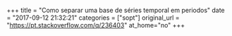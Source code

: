 +++
title = "Como separar uma base de séries temporal em periodos"
date = "2017-09-12 21:32:21"
categories = ["sopt"]
original_url = "https://pt.stackoverflow.com/q/236403"
at_home="no"
+++

